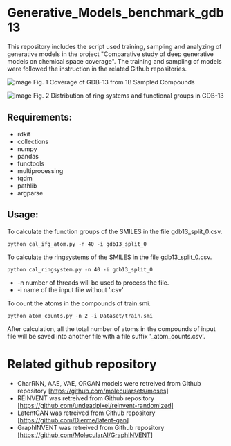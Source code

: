 # Generative_Models_benchmark_gdb13

This repository includes the script used training, sampling and analyzing of generative models in the project "Comparative study of deep generative models on chemical space coverage". The training and sampling of models were followed the instruction in the related Github repositories.

![image](https://github.com/jeah-z/Generative_Models_benchmark_gdb13/blob/master/summary/images/Coverage%20of%20GDB-13%20from%201B%20Sampled%20Compounds.png)
Fig. 1 Coverage of GDB-13 from 1B Sampled Compounds

![image](https://github.com/jeah-z/Generative_Models_benchmark_gdb13/blob/master/summary/images/Distribution%20of%20ring%20systems%20and%20functional%20groups%20in%20GDB-13.png)
Fig. 2 Distribution of ring systems and functional groups in GDB-13

## Requirements:
* rdkit
* collections
* numpy 
* pandas
* functools
* multiprocessing
* tqdm
* pathlib
* argparse


## Usage:

To calculate the function groups of the SMILES in the file gdb13_split_0.csv.
```
python cal_ifg_atom.py -n 40 -i gdb13_split_0
```

To calculate the ringsystems of the SMILES in the file gdb13_split_0.csv.
```
python cal_ringsystem.py -n 40 -i gdb13_split_0
```
- -n   number of threads will be used to process the file.
- -i   name of the input file without '.csv'


To count the atoms in the compounds of train.smi.
```
python atom_counts.py -n 2 -i Dataset/train.smi
```
After calculation, all the total number of atoms in the compounds of input file will be saved into another file with a file suffix '_atom_counts.csv'. 

# Related github repository

- CharRNN, AAE, VAE, ORGAN models were retreived from Github repository [https://github.com/molecularsets/moses]
- REINVENT was retreived from Github repository [https://github.com/undeadpixel/reinvent-randomized]
- LatentGAN was retreived from Github repository [https://github.com/Dierme/latent-gan]
- GraphINVENT was retreived from Github repository [https://github.com/MolecularAI/GraphINVENT]
